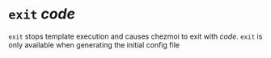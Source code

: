 # `exit` *code*

`exit` stops template execution and causes chezmoi to exit with *code*. `exit`
is only available when generating the initial config file
